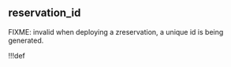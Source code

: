 ## reservation_id

FIXME: invalid
when deploying a zreservation, a unique id is being generated.



!!!def